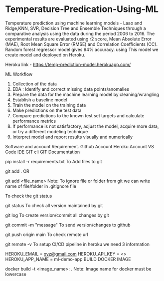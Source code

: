 # Temperature-Predication-Using-ML

Temperature prediction using machine learning models - Laao and Ridge,KNN, SVR, Decision Tree and Ensemble Techniques through a comparative analysis using the data during the period 2006 to 2016. The experimental results are evaluated using r2 score, Mean Absolute Error (MAE), Root Mean Square Error (RMSE) and Correlation Coefficients (CC). Random forest regressor model gives 94% accuracy. using This model we create model and deployed on Heroku.

Heroku link - https://temp-prediction-model.herokuapp.com/

ML Workflow 
1. Collection of the data
2. EDA : Identify and correct missing data points/anomalies 
3. Prepare the data for the machine learning model by cleaning/wrangling
4. Establish a baseline model
5. Train the model on the training data
6. Make predictions on the test data
7. Compare predictions to the known test set targets and calculate performance metrics
8. If performance is not satisfactory, adjust the model, acquire more data, or try a different modeling technique
9. Interpret model and report results visually and numerically

Software and account Requirement.
Github Account
Heroku Account
VS Code IDE
GIT cli
GIT Documentation


pip install -r requirements.txt
To Add files to git

git add .
OR

git add <file_name>
Note: To ignore file or folder from git we can write name of file/folder in .gitignore file

To check the git status

git status
To check all version maintained by git

git log
To create version/commit all changes by git

git commit -m "message"
To send version/changes to github

git push origin main
To check remote url

git remote -v
To setup CI/CD pipeline in heroku we need 3 information

HEROKU_EMAIL = xyz@gmail.com
HEROKU_API_KEY = <>
HEROKU_APP_NAME = ml-demo-app
BUILD DOCKER IMAGE

docker build -t <image_name>:<tagname> .
Note: Image name for docker must be lowercase





